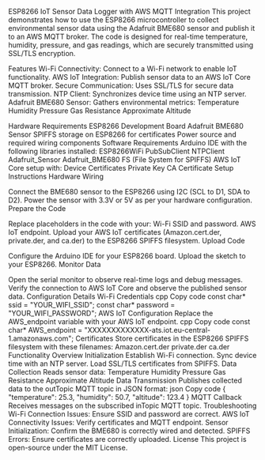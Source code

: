 
ESP8266 IoT Sensor Data Logger with AWS MQTT Integration
This project demonstrates how to use the ESP8266 microcontroller to collect environmental sensor data using the Adafruit BME680 sensor and publish it to an AWS MQTT broker. The code is designed for real-time temperature, humidity, pressure, and gas readings, which are securely transmitted using SSL/TLS encryption.

Features
Wi-Fi Connectivity: Connect to a Wi-Fi network to enable IoT functionality.
AWS IoT Integration: Publish sensor data to an AWS IoT Core MQTT broker.
Secure Communication: Uses SSL/TLS for secure data transmission.
NTP Client: Synchronizes device time using an NTP server.
Adafruit BME680 Sensor: Gathers environmental metrics:
Temperature
Humidity
Pressure
Gas Resistance
Approximate Altitude
 
Hardware Requirements
ESP8266 Development Board
Adafruit BME680 Sensor
SPIFFS storage on ESP8266 for certificates
Power source and required wiring components
Software Requirements
Arduino IDE with the following libraries installed:
ESP8266WiFi
PubSubClient
NTPClient
Adafruit_Sensor
Adafruit_BME680
FS (File System for SPIFFS)
AWS IoT Core setup with:
Device Certificates
Private Key
CA Certificate
Setup Instructions
Hardware Wiring

Connect the BME680 sensor to the ESP8266 using I2C (SCL to D1, SDA to D2).
Power the sensor with 3.3V or 5V as per your hardware configuration.
Prepare the Code

Replace placeholders in the code with your:
Wi-Fi SSID and password.
AWS IoT endpoint.
Upload your AWS IoT certificates (Amazon.cert.der, private.der, and ca.der) to the ESP8266 SPIFFS filesystem.
Upload Code

Configure the Arduino IDE for your ESP8266 board.
Upload the sketch to your ESP8266.
Monitor Data

Open the serial monitor to observe real-time logs and debug messages.
Verify the connection to AWS IoT Core and observe the published sensor data.
Configuration Details
Wi-Fi Credentials
cpp
Copy code
const char* ssid = "YOUR_WIFI_SSID";
const char* password = "YOUR_WIFI_PASSWORD";
AWS IoT Configuration
Replace the AWS_endpoint variable with your AWS IoT endpoint.
cpp
Copy code
const char* AWS_endpoint = "XXXXXXXXXXXXX-ats.iot.eu-central-1.amazonaws.com";
Certificates
Store certificates in the ESP8266 SPIFFS filesystem with these filenames:
Amazon.cert.der
private.der
ca.der
Functionality Overview
Initialization
Establish Wi-Fi connection.
Sync device time with an NTP server.
Load SSL/TLS certificates from SPIFFS.
Data Collection
Reads sensor data:
Temperature
Humidity
Pressure
Gas Resistance
Approximate Altitude
Data Transmission
Publishes collected data to the outTopic MQTT topic in JSON format:
json
Copy code
{
  "temperature": 25.3,
  "humidity": 50.7,
  "altitude": 123.4
}
MQTT Callback
Receives messages on the subscribed inTopic MQTT topic.
Troubleshooting
Wi-Fi Connection Issues: Ensure SSID and password are correct.
AWS IoT Connectivity Issues: Verify certificates and MQTT endpoint.
Sensor Initialization: Confirm the BME680 is correctly wired and detected.
SPIFFS Errors: Ensure certificates are correctly uploaded.
License
This project is open-source under the MIT License.


